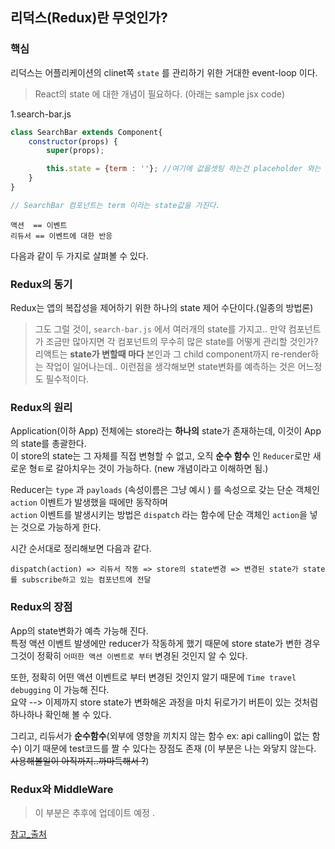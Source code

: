 ## 리덕스(Redux)란 무엇인가?

### 핵심
리덕스는 어플리케이션의 clinet쪽 `state` 를 관리하기 위한 거대한 event-loop 이다. 
> React의 state 에 대한 개념이 필요하다. (아래는 sample jsx code)

1.search-bar.js
```jsx
class SearchBar extends Component{
    constructor(props) {
        super(props);

        this.state = {term : ''}; //여기에 값을셋팅 하는건 placeholder 와는 다름. 실제 값임.
    }
}

// SearchBar 컴포넌트는 term 이라는 state값을 가진다. 
```
```
액션  == 이벤트
리듀서 == 이벤트에 대한 반응 
```
다음과 같이 두 가지로 살펴볼 수 있다.  

### Redux의 동기
Redux는 앱의 복잡성을 제어하기 위한 하나의 state 제어 수단이다.(일종의 방법론)
> 그도 그럴 것이, `search-bar.js` 에서 여러개의 state를 가지고.. 만약 컴포넌트가 조금만 많아지면 각 컴포넌트의 무수히 많은 state를 어떻게 관리할 것인가?   
> 리액트는 **state가 변할때 마다** 본인과 그 child component까지 re-render하는 작업이 일어나는데.. 이런점을 생각해보면 state변화를 예측하는 것은 어느정도 필수적이다.

### Redux의 원리

Application(이하 App) 전체에는 store라는 **하나의** state가 존재하는데, 이것이 App의 state를 총괄한다.  
이 store의 state는 그 자체를 직접 변형할 수 없고, 오직 **순수 함수** 인 `Reducer`로만 새로운 형ㅌ로 갈아치우는 것이 가능하다. (new 개념이라고 이해하면 됨.)  
  
Reducer는 `type` 과 `payloads` (속성이름은 그냥 예시 ) 를 속성으로 갖는 단순 객체인 `action` 이벤트가 발생했을 때에만 동작하며  
`action` 이벤트를 발생시키는 방법은 `dispatch` 라는 함수에 단순 객체인 `action`을 넣는 것으로 가능하게 한다.  

시간 순서대로 정리해보면 다음과 같다.  

```
dispatch(action) => 리듀서 작동 => store의 state변경 => 변경된 state가 state를 subscribe하고 있는 컴포넌트에 전달
```

### Redux의 장점

App의 state변화가 예측 가능해 진다.  
특정 액션 이벤트 발생에만 reducer가 작동하게 했기 때문에 store state가 변한 경우 그것이 정확히 `어떠한 액션 이벤트로 부터` 변경된 것인지 알 수 있다.  
  
또한, 정확히 어떤 액션 이벤트로 부터 변경된 것인지 알기 때문에 `Time travel debugging` 이 가능해 진다.  
요약 --> 이제까지 store state가 변화해온 과정을 마치 뒤로가기 버튼이 있는 것처럼 하나하나 확인해 볼 수 있다.  
  
그리고, 리듀서가 **순수함수**(외부에 영향을 끼치지 않는 함수 ex: api calling이 없는 함수) 이기 때문에 test코드를 짤 수 있다는 장점도 존재 
(이 부분은 나는 와닿지 않는다. ~~사용해볼일이 아직까지..까마득해서 ?~~)

### Redux와 MiddleWare
> 이 부분은 추후에 업데이트 예정 . 


[참고_출처](https://voidsatisfaction.github.io/2017/02/24/what-is-redux/)
